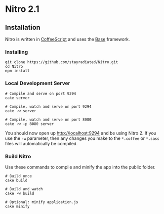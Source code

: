 # Nitro 2.1 #

## Installation ##

Nitro is written in [CoffeeScript](http://coffeescript.org/) and uses the [Base](http://github.com/stayradiated/base) framework.

### Installing ###

    git clone https://github.com/stayradiated/Nitro.git
    cd Nitro
    npm install

### Local Development Server ###

    # Compile and serve on port 9294
    cake server

    # Compile, watch and serve on port 9294
    cake -w server

    # Compile, watch and serve on port 8080
    cake -w -p 8080 server

You should now open up [http://localhost:9294](http://localhost:9294) and be using Nitro 2.
If you use the `-w` parameter, then any changes you make to the `*.coffee` or `*.sass` files will automatically be
compiled.

### Build Nitro ###

Use these commands to compile and minify the app into the public folder.

    # Build once
    cake build

    # Build and watch
    cake -w build

    # Optional: minify application.js
    cake minify
